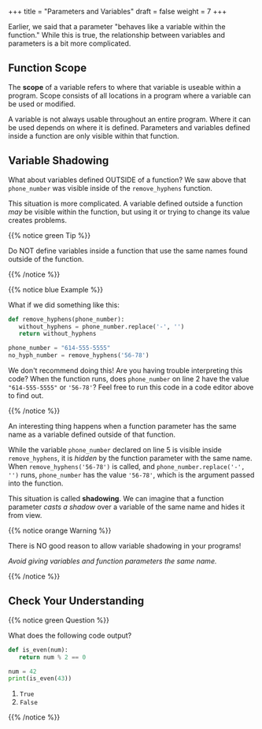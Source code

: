 +++
title = "Parameters and Variables"
draft = false
weight = 7
+++

Earlier, we said that a parameter "behaves like a variable within the
function." While this is true, the relationship between variables and
parameters is a bit more complicated.

## Function Scope

The **scope** of a variable refers to where that variable is useable within a
program. Scope consists of all locations in a program where a variable can be
used or modified.

A variable is not always usable throughout an entire program. Where it can be used depends on where it
is defined. Parameters and variables defined inside a function are only visible within that function.

## Variable Shadowing

What about variables defined OUTSIDE of a function? We saw above that
`phone_number` was visible inside of the `remove_hyphens` function.

This situation is more complicated. A variable defined outside a
function *may* be visible within the function, but using it or trying to
change its value creates problems.    

{{% notice green Tip %}}

Do NOT define variables inside a function that use the same names found
outside of the function.

{{% /notice %}}

{{% notice blue Example %}}

What if we did something like this:

```python {linenos=table}
def remove_hyphens(phone_number):
   without_hyphens = phone_number.replace('-', '')
   return without_hyphens

phone_number = "614-555-5555"
no_hyph_number = remove_hyphens('56-78')
```

We don't recommend doing this! Are you having trouble interpreting this code?
When the function runs, does `phone_number` on line 2 have the value `"614-555-5555"` or
`'56-78'`? Feel free to run this code in a code editor above to find out.

{{% /notice %}}

An interesting thing happens when a function parameter has the same name as a
variable defined outside of that function.

While the variable `phone_number` declared on line 5 is visible inside
`remove_hyphens`, it is *hidden* by the function parameter with the same
name. When `remove_hyphens('56-78')` is called, and
`phone_number.replace('-', '')` runs, `phone_number` has the value
`'56-78'`, which is the argument passed into the function.

This situation is called **shadowing**. We can imagine that a function
parameter *casts a shadow* over a variable of the same name and hides it from
view.

{{% notice orange Warning %}}

There is NO good reason to allow variable shadowing in your programs! 

*Avoid giving variables and function parameters the same name.*

{{% /notice %}}

## Check Your Understanding

{{% notice green Question %}}

What does the following code output?

```python {linenos=table}
def is_even(num): 
   return num % 2 == 0

num = 42
print(is_even(43))
```

1. `True`
1. `False`

{{% /notice %}}

<!-- Answer = b -->

